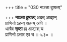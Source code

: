 +++
title = "030 नाऽत्ता दुष्यत्य्"

+++
**नाऽत्ता दुष्यत्य्** अदन्न् आद्यान्  
प्राणिनो ऽहन्य् अहन्य् अपि ।  
धात्रैव **सृष्टा** ह्य् आद्याश् च  
प्राणिनो ऽत्तार एव च  ॥ ५.३० ॥